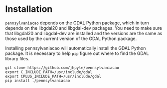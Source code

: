# Installation

`pennsylvaniacao` depends on the GDAL Python package, which in turn
depends on the libgdal20 and libgdal-dev packages.  You need to make
sure that libgdal20 and libgdal-dev are installed and the versions are
the same as those used by the current version of the GDAL Python
package.

Installing pennsylvaniacao will automatically install the GDAL Python
package.  It is necessary to help `pip` figure out where to find the
GDAL library files.

    git clone https://github.com/jhpyle/pennsylvaniacao
    export C_INCLUDE_PATH=/usr/include/gdal
    export CPLUS_INCLUDE_PATH=/usr/include/gdal
    pip install ./pennsylvaniacao

